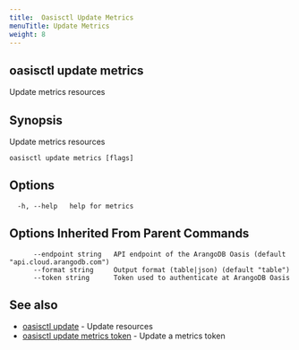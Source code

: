 ```yaml
---
title:  Oasisctl Update Metrics
menuTitle: Update Metrics
weight: 8
---
```

## oasisctl update metrics

Update metrics resources

## Synopsis
Update metrics resources

```
oasisctl update metrics [flags]
```

## Options
```
  -h, --help   help for metrics
```

## Options Inherited From Parent Commands
```
      --endpoint string   API endpoint of the ArangoDB Oasis (default "api.cloud.arangodb.com")
      --format string     Output format (table|json) (default "table")
      --token string      Token used to authenticate at ArangoDB Oasis
```

## See also
* [oasisctl update](_index.md)	 - Update resources
* [oasisctl update metrics token](update-metrics-token.md)	 - Update a metrics token

